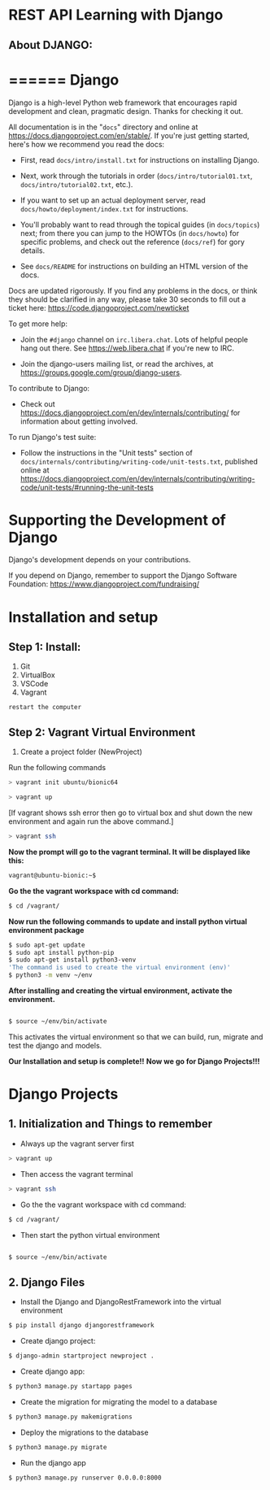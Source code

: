 # REST API Learning with Django

## About DJANGO:
======
Django
======

Django is a high-level Python web framework that encourages rapid development
and clean, pragmatic design. Thanks for checking it out.

All documentation is in the "``docs``" directory and online at
https://docs.djangoproject.com/en/stable/. If you're just getting started,
here's how we recommend you read the docs:

* First, read ``docs/intro/install.txt`` for instructions on installing Django.

* Next, work through the tutorials in order (``docs/intro/tutorial01.txt``,
  ``docs/intro/tutorial02.txt``, etc.).

* If you want to set up an actual deployment server, read
  ``docs/howto/deployment/index.txt`` for instructions.

* You'll probably want to read through the topical guides (in ``docs/topics``)
  next; from there you can jump to the HOWTOs (in ``docs/howto``) for specific
  problems, and check out the reference (``docs/ref``) for gory details.

* See ``docs/README`` for instructions on building an HTML version of the docs.

Docs are updated rigorously. If you find any problems in the docs, or think
they should be clarified in any way, please take 30 seconds to fill out a
ticket here: https://code.djangoproject.com/newticket

To get more help:

* Join the ``#django`` channel on ``irc.libera.chat``. Lots of helpful people
  hang out there. See https://web.libera.chat if you're new to IRC.

* Join the django-users mailing list, or read the archives, at
  https://groups.google.com/group/django-users.

To contribute to Django:

* Check out https://docs.djangoproject.com/en/dev/internals/contributing/ for
  information about getting involved.

To run Django's test suite:

* Follow the instructions in the "Unit tests" section of
  ``docs/internals/contributing/writing-code/unit-tests.txt``, published online at
  https://docs.djangoproject.com/en/dev/internals/contributing/writing-code/unit-tests/#running-the-unit-tests

Supporting the Development of Django
====================================

Django's development depends on your contributions. 

If you depend on Django, remember to support the Django Software Foundation: https://www.djangoproject.com/fundraising/

# Installation and setup

## Step 1: Install:
1. Git
2. VirtualBox
3. VSCode
4. Vagrant

`restart the computer`

## Step 2: Vagrant Virtual Environment

1. Create a project folder (NewProject)

Run the following commands

```bash
> vagrant init ubuntu/bionic64
```

```bash
> vagrant up
```

[If vagrant shows ssh error then go to virtual box and shut down the new environment and again run the above command.]

```bash
> vagrant ssh
```

**Now the prompt will go to the vagrant terminal. It will be displayed like this:**

```bash
vagrant@ubuntu-bionic:~$ 

```

**Go the the vagrant workspace with cd command:**

```bash
$ cd /vagrant/
```

**Now run the following commands to update and install python virtual environment package**

```bash
$ sudo apt-get update
$ sudo apt install python-pip
$ sudo apt-get install python3-venv
'The command is used to create the virtual environment (env)'
$ python3 -m venv ~/env
```

**After installing and creating the virtual environment, activate the environment.**

```bash

$ source ~/env/bin/activate

```

This activates the virtual environment so that we can build, run, migrate and test the django and models.


**Our Installation and setup is complete!!**
**Now we go for Django Projects!!!**

# Django Projects

## 1. Initialization and Things to remember

- Always up the vagrant server first

```bash
> vagrant up
```

- Then access the vagrant terminal

```bash
> vagrant ssh
```

- Go the the vagrant workspace with cd command:

```bash
$ cd /vagrant/
```

- Then start the python virtual environment

```bash

$ source ~/env/bin/activate

```

## 2. Django Files

- Install the Django and DjangoRestFramework into the virtual environment

```bash
$ pip install django djangorestframework
```

- Create django project:
```bash
$ django-admin startproject newproject .
```

- Create django app:
```bash
$ python3 manage.py startapp pages 
```

- Create the migration for migrating the model to a database
```bash
$ python3 manage.py makemigrations
```

- Deploy the migrations to the database
```bash
$ python3 manage.py migrate
```

- Run the django app
```bash
$ python3 manage.py runserver 0.0.0.0:8000
```

